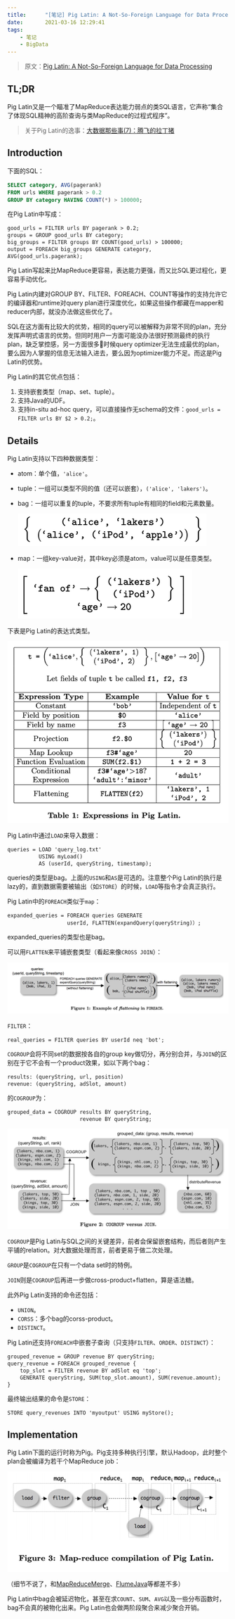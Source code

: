 ```yaml
---
title:      "[笔记] Pig Latin: A Not-So-Foreign Language for Data Processing"
date:       2021-03-16 12:29:41
tags:
    - 笔记
    - BigData
---
```


> 原文：[Pig Latin: A Not-So-Foreign Language for Data Processing](https://dl.acm.org/doi/abs/10.1145/1376616.1376726)

## TL;DR

Pig Latin又是一个瞄准了MapReduce表达能力弱点的类SQL语言，它声称“集合了体现SQL精神的高阶查询与类MapReduce的过程式程序”。

> 关于Pig Latin的逸事：[大数据那些事(7)：腾飞的拉丁猪](https://mp.weixin.qq.com/s/1OwY353VTfVrPfY2bxhGhA)

<!--more-->

## Introduction

下面的SQL：

```sql
SELECT category, AVG(pagerank)
FROM urls WHERE pagerank > 0.2
GROUP BY category HAVING COUNT(*) > 100000;
```

在Pig Latin中写成：

```
good_urls = FILTER urls BY pagerank > 0.2;
groups = GROUP good_urls BY category;
big_groups = FILTER groups BY COUNT(good_urls) > 100000;
output = FOREACH big_groups GENERATE category, AVG(good_urls.pagerank);
```

Pig Latin写起来比MapReduce更容易，表达能力更强，而又比SQL更过程化，更容易手动优化。

Pig Latin内建对GROUP BY、FILTER、FOREACH、COUNT等操作的支持允许它的编译器和runtime对query plan进行深度优化，如果这些操作都藏在mapper和reducer内部，就没办法做这些优化了。

SQL在这方面有比较大的优势，相同的query可以被解释为非常不同的plan，充分发挥声明式语言的优势。但同时用户一方面可能没办法很好预测最终的执行plan，缺乏掌控感，另一方面很多时候query optimizer无法生成最优的plan，要么因为人掌握的信息无法输入进去，要么因为optimizer能力不足。而这是Pig Latin的优势。

Pig Latin的其它优点包括：
1. 支持嵌套类型（map、set、tuple）。
1. 支持Java的UDF。
1. 支持in-situ ad-hoc query，可以直接操作无schema的文件：`good_urls = FILTER urls BY $2 > 0.2;`。

## Details

Pig Latin支持以下四种数据类型：
- atom：单个值，`'alice'`。
- tuple：一组可以类型不同的值（还可以嵌套），`('alice', 'lakers')`。
- bag：一组可以重复的tuple，不要求所有tuple有相同的field和元素数量。

    ![](/images/2021-03/pig-latin-02.png)
- map：一组key-value对，其中key必须是atom，value可以是任意类型。

    ![](/images/2021-03/pig-latin-03.png)

下表是Pig Latin的表达式类型。

![](/images/2021-03/pig-latin-01.png)

Pig Latin中通过`LOAD`来导入数据：

```
queries = LOAD 'query_log.txt'
          USING myLoad()
          AS (userId, queryString, timestamp);
```

queries的类型是bag。上面的`USING`和`AS`是可选的。注意整个Pig Latin的执行是lazy的，直到数据需要被输出（如`STORE`）的时候，`LOAD`等指令才会真正执行。

Pig Latin中的`FOREACH`类似于`map`：

```
expanded_queries = FOREACH queries GENERATE
                   userId, FLATTEN(expandQuery(queryString)）;
```

expanded_queries的类型也是bag。

可以用`FLATTEN`来平铺嵌套类型（看起来像`CROSS JOIN`）：

![](/images/2021-03/pig-latin-04.png)

`FILTER`：

```
real_queries = FILTER queries BY userId neq 'bot';
```

`COGROUP`会将不同set的数据按各自的group key做切分，再分别合并，与`JOIN`的区别在于它不会有一个product效果，如以下两个bag：

```
results: (queryString, url, position)
revenue: (queryString, adSlot, amount)
```

的`COGROUP`为：

```
grouped_data = COGROUP results BY queryString,
                       revenue BY queryString;
```

![](/images/2021-03/pig-latin-05.png)

`COGROUP`是Pig Latin与SQL之间的关键差异，前者会保留嵌套结构，而后者则产生平铺的relation。对大数据处理而言，前者更易于做二次处理。

`GROUP`是`COGROUP`在只有一个data set时的特例。

`JOIN`则是`COGROUP`后再进一步做cross-product+flatten，算是语法糖。

此外Pig Latin支持的命令还包括：
- `UNION`。
- `CORSS`：多个bag的corss-product。
- `DISTINCT`。

Pig Latin还支持`FOREACH`中嵌套子查询（只支持`FILTER`、`ORDER`、`DISTINCT`）：

```
grouped_revenue = GROUP revenue BY queryString;
query_revenue = FOREACH grouped_revenue {
    top_slot = FILTER revenue BY adSlot eq 'top';
    GENERATE queryString, SUM(top_slot.amount), SUM(revenue.amount);
}
```

最终输出结果的命令是`STORE`：

```
STORE query_revenues INTO 'myoutput' USING myStore();
```

## Implementation

Pig Latin下面的运行时称为Pig。Pig支持多种执行引擎，默认Hadoop，此时整个plan会被编译为若干个MapReduce job：

![](/images/2021-03/pig-latin-06.png)

（细节不说了，和[MapReduceMerge](2020/09/27/map-reduce-merge-simplified-relational-data-processing-on-large-clusters/)、[FlumeJava](/2020/10/16/flume-java-easy-efficient-data-parallel-pipelines)等都差不多）

Pig Latin中bag会被延迟物化，甚至在求`COUNT`、`SUM`、`AVG`以及一些分布函数时，bag不会真的被物化出来。Pig Latin也会做两阶段聚合来减少聚合开销。
